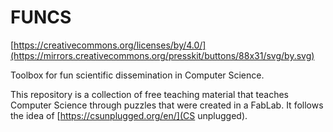 # FUNCS
[https://creativecommons.org/licenses/by/4.0/](https://mirrors.creativecommons.org/presskit/buttons/88x31/svg/by.svg)

Toolbox for fun scientific dissemination in Computer Science.

This repository is a collection of free teaching material that teaches Computer Science through puzzles that were created in a FabLab. It follows the idea of [https://csunplugged.org/en/](CS unplugged).


